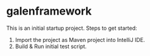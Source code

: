 # galenframework

This is an initial startup project.
Steps to get started:
1. Import the project as Maven project into IntelliJ IDE.
2. Build & Run initial test script.

